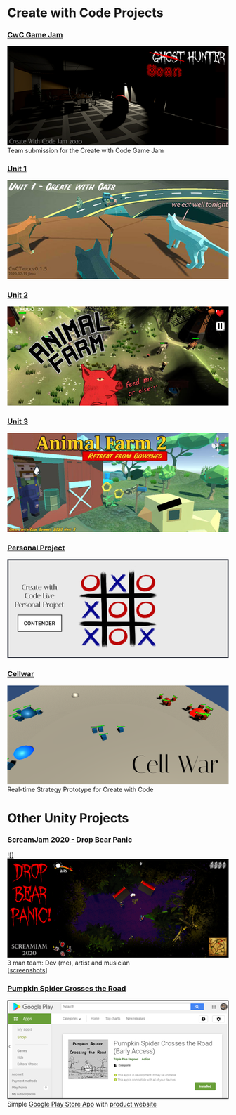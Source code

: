 # Create with Code Projects

### [CwC Game Jam](cwcsecrets/index.html)
[![CwCJam](/images/cwcjam_splash_572x256.png)](cwcsecrets/index.html)<br>
Team submission for the Create with Code Game Jam
### [Unit 1](CwCTruck_0_1_5/index.html)
[![Unit 1](/images/unit1_splash_572x256.jpg)](CwCTruck_0_1_5/index.html)
### [Unit 2](CwCAnimalFarm/index.html)
[![Unit 2](/images/af1_splash_572x256.jpg)](CwCAnimalFarm/index.html)

### [Unit 3](CwCCowshed/index.html)
[![Unit 3](/images/af2_splash_572x256.jpg)](CwCCowshed/index.html)

### [Personal Project](https://connect.unity.com/p/tic-tac-toe-7)
[![TicTacToe](/images/tictactoe_splash_572x256.png)](https://connect.unity.com/p/tic-tac-toe-7)

### [Cellwar](Cellwar/index.html)
[![Cellwar](/images/cellwar_splash_572x256.png)](Cellwar/index.html)<br>
Real-time Strategy Prototype for Create with Code

# Other Unity Projects

### [ScreamJam 2020 - Drop Bear Panic](https://itch.io/jam/scream-jam-2020/rate/797335)<br>
[![]]()<br>
[![ScreamJam 2020 - Drop Bear Panic](/images/dropbear_splash_572x256.png)](https://itch.io/jam/scream-jam-2020/rate/797335)
3 man team: Dev (me), artist and musician<br>
[[screenshots](https://github.com/jimu/scream2020)]

### [Pumpkin Spider Crosses the Road](https://pumpkinspider.tripleplusungood.com/)
[![Pumpkin Spider](/images/pumpkinspider_splash_572x256.png)](https://pumpkinspider.tripleplusungood.com/)<br>
Simple [Google Play Store App](https://play.google.com/store/apps/details?id=com.TriplePlusUngood.com.PumpkinSpiderCrossesTheRoad) with [product website](https://pumpkinspider.tripleplusungood.com/)

